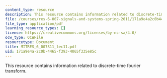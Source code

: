 ```yaml
---
content_type: resource
description: This resource contains information related to discrete-time fourier transform.
file: /courses/res-6-007-signals-and-systems-spring-2011/171a9e4a2c0b4465f3934065f335e85c_MITRES_6_007S11_lec11.pdf
file_type: application/pdf
learning_resource_types: []
license: https://creativecommons.org/licenses/by-nc-sa/4.0/
ocw_type: OCWFile
resourcetype: Document
title: MITRES_6_007S11_lec11.pdf
uid: 171a9e4a-2c0b-4465-f393-4065f335e85c
---
```

This resource contains information related to discrete-time fourier transform.